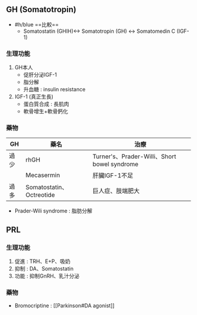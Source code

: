 ## GH (Somatotropin)
- #h/blue ==比較==
	- Somatostatin (GHIH)<-> Somatotropin (GH) <-> Somatomedin C (IGF-1)
### 生理功能
1. GH本人
	- 促肝分泌IGF-1
	- 脂分解
	- 升血糖 : insulin resistance
2. IGF-1 (真正生長)
	- 蛋白質合成 : 長肌肉
	- 軟骨增生+軟骨鈣化
### 藥物
| GH   | 藥名                     | 治療                                         |
|------|--------------------------|----------------------------------------------|
| 過少 | rhGH                     | Turner's、Prader-Willi、Short bowel syndrome |
|      | Mecasermin               | 肝臟IGF-1不足                                |
| 過多 | Somatostatin、Octreotide | 巨人症、肢端肥大                             |
- Prader-Wili syndrome : 脂肪分解
## PRL
### 生理功能
1. 促進 : TRH、E+P、吸奶
2. 抑制 : DA、Somatostatin
3. 功能 : 抑制GnRH、乳汁分泌
### 藥物
- Bromocriptine : [[Parkinson#DA agonist]]
